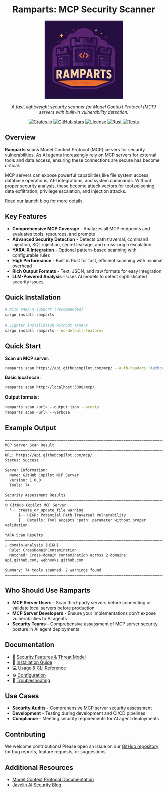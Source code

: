 <div align="center">

# Ramparts: MCP Security Scanner

<img src="assets/ramparts.png" alt="Ramparts Banner" width="250" />

*A fast, lightweight security scanner for Model Context Protocol (MCP) servers with built-in vulnerability detection.*

[![Crates.io](https://img.shields.io/crates/v/ramparts)](https://crates.io/crates/ramparts)
[![GitHub stars](https://img.shields.io/github/stars/getjavelin/ramparts?style=social)](https://github.com/getjavelin/ramparts)
[![License](https://img.shields.io/badge/license-Apache%202.0-blue.svg)](LICENSE)
[![Rust](https://img.shields.io/badge/rust-1.70+-blue.svg)](https://www.rust-lang.org/)
[![Tests](https://img.shields.io/github/actions/workflow/status/getjavelin/ramparts/pr-check.yml?label=tests)](https://github.com/getjavelin/ramparts/actions)

</div>

## Overview

**Ramparts** scans Model Context Protocol (MCP) servers for security vulnerabilities. As AI agents increasingly rely on MCP servers for external tools and data access, ensuring these connections are secure has become critical.

MCP servers can expose powerful capabilities like file system access, database operations, API integrations, and system commands. Without proper security analysis, these become attack vectors for tool poisoning, data exfiltration, privilege escalation, and injection attacks.

Read our [launch blog](https://www.getjavelin.com/blogs/ramparts-mcp-scan) for more details.

## Key Features

- **Comprehensive MCP Coverage** - Analyzes all MCP endpoints and evaluates tools, resources, and prompts
- **Advanced Security Detection** - Detects path traversal, command injection, SQL injection, secret leakage, and cross-origin escalation
- **YARA-X Integration** - Optional pattern-based scanning with configurable rules
- **High Performance** - Built in Rust for fast, efficient scanning with minimal overhead
- **Rich Output Formats** - Text, JSON, and raw formats for easy integration
- **LLM-Powered Analysis** - Uses AI models to detect sophisticated security issues

## Quick Installation

```bash
# With YARA-X support (recommended)
cargo install ramparts

# Lighter installation without YARA-X
cargo install ramparts --no-default-features
```

## Quick Start

**Scan an MCP server:**
```bash
ramparts scan https://api.githubcopilot.com/mcp/ --auth-headers "Authorization: Bearer $GITHUB_TOKEN"
```

**Basic local scan:**
```bash
ramparts scan http://localhost:3000/mcp/
```

**Output formats:**
```bash
ramparts scan <url> --output json --pretty
ramparts scan <url> --verbose
```

## Example Output

```
================================================================================
MCP Server Scan Result
================================================================================
URL: https://api.githubcopilot.com/mcp/
Status: Success

Server Information:
  Name: GitHub Copilot MCP Server
  Version: 1.0.0
  Tools: 74

Security Assessment Results
================================================================================
🌐 GitHub Copilot MCP Server
  └── create_or_update_file warning
      ├── HIGH: Potential Path Traversal Vulnerability
      │   Details: Tool accepts 'path' parameter without proper validation

YARA Scan Results
================================================================================
⚠️ domain-analysis (HIGH)
  Rule: CrossDomainContamination
  Matched: Cross-domain contamination across 2 domains: api.github.com, webhooks.github.com

Summary: 74 tools scanned, 2 warnings found
================================================================================
```

## Who Should Use Ramparts

- **MCP Server Users** - Scan third-party servers before connecting or validate local servers before production
- **MCP Server Developers** - Ensure your implementations don't expose vulnerabilities to AI agents
- **Security Teams** - Comprehensive assessment of MCP server security posture in AI agent deployments

## Documentation

- 📖 [Security Features & Threat Model](docs/security-features.md)
- 🚀 [Installation Guide](docs/installation.md) 
- 💻 [Usage & CLI Reference](docs/usage.md)
- ⚙️ [Configuration](docs/configuration.md)
- 🔧 [Troubleshooting](docs/troubleshooting.md)

## Use Cases

- **Security Audits** - Comprehensive MCP server security assessment
- **Development** - Testing during development and CI/CD pipelines  
- **Compliance** - Meeting security requirements for AI agent deployments

## Contributing

We welcome contributions! Please open an issue on our [GitHub repository](https://github.com/getjavelin/ramparts/issues) for bug reports, feature requests, or suggestions.

## Additional Resources

- [Model Context Protocol Documentation](https://modelcontextprotocol.io/)
- [Javelin AI Security Blog](https://www.getjavelin.com/blogs)

